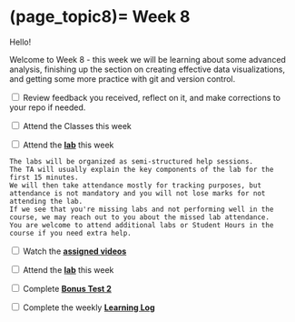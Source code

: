 (page_topic8)=
Week 8
=======================

Hello!

Welcome to Week 8 - this week we will be learning about some advanced analysis, finishing up the section on creating effective data visualizations, and getting some more practice with git and version control.

<label><input type="checkbox" id="week08_task1" class="box"> Review feedback you received, reflect on it, and make corrections to your repo if needed. </input></label>

<label><input type="checkbox" id="week08_task2" class="box"> Attend the Classes this week </input></label>


<label><input type="checkbox" id="week08_task3" class="box"> Attend the **[lab](./lab/README.md)** this week</input></label>

```{tip}
The labs will be organized as semi-structured help sessions.
The TA will usually explain the key components of the lab for the first 15 minutes.
We will then take attendance mostly for tracking purposes, but attendance is not mandatory and you will not lose marks for not attending the lab.
If we see that you're missing labs and not performing well in the course, we may reach out to you about the missed lab attendance.
You are welcome to attend additional labs or Student Hours in the course if you need extra help.
```
<label><input type="checkbox" id="week08_task4" class="box"> Watch the **[assigned videos](./videos.md)**</input></label>

<label><input type="checkbox" id="week08_task3" class="box"> Attend the **[lab](./lab/README.md)** this week</input></label>

<label><input type="checkbox" id="week08_task5" class="box"> Complete **[Bonus Test 2](./test.md)**</input></label>

<label><input type="checkbox" id="week08_task6" class="box"> Complete the weekly **[Learning Log](./log.md)**</input></label>